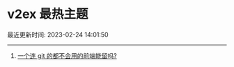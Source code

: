 # v2ex 最热主题

最近更新时间: 2023-02-24 14:01:50

--- 
1. [一个连 git 的都不会用的前端能留吗?](https://www.v2ex.com/t/918735) 

